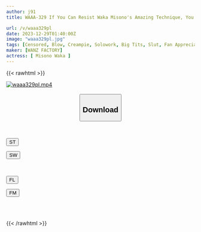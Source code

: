 ```yaml
---
author: j91
title: WAAA-329 If You Can Resist Waka Misono's Amazing Technique, You'll Have Raw★creampie SEX!

url: /v/waaa329pl
date: 2023-12-29T01:40:00Z
image: "waaa329pl.jpg"
tags: [Censored, Blow, Creampie, Solowork, Big Tits, Slut, Fan Appreciation	]
maker: [WANZ FACTORY]
actress: [ Misono Waka ]
---
```



{{< rawhtml >}}

<div class="video" data-videoid="AAqb9kk3BYIXrA2">
    <a href="javascript:;">
        <img src="/v/waaa329pl/waaa329pl.jpg" width="WIDTH" height="HEIGHT" alt="waaa329pl.mp4" loading="lazy">
    </a>
</div>

<script type="text/javascript" src="https://j91.asia/asset/on-demand-st.js"></script>

<br>
  <link rel="stylesheet" href="https://j91.asia/asset/bs5.css">
  
  <center>
  <button class="btn btn-primary" type="button" data-bs-toggle="collapse" data-bs-target=".multi-collapse" aria-expanded="false" aria-controls="multiCollapseExample1 multiCollapseExample2"><h2>Download</h2></button></center>
</p>
<div class="row">
  <div class="col">
    <div class="collapse multi-collapse" id="multiCollapseExample1">
      <div class="card card-body">
	      	      <br>
<div class="buttons">  
<p><a href="https://streamtape.to/v/AAqb9kk3BYIXrA2" target="_blank"><button class="btn-hover color-3"><i class="fa fa-download"></i> ST</button></a></p>
<p><a href="https://flaswish.com/xejk03mt7x3y" target="_blank"><button class="btn-hover color-2"><i class="fa fa-download"></i> SW</button></a></p></div>
    </div>
  </div>
</div>
  <div class="col">
    <div class="collapse multi-collapse" id="multiCollapseExample2">
      <div class="card card-body">
	      <br>
<div class="buttons">
<p><a href="javascript:;" target="_blank"><button class="btn-hover color-9"><i class="fa fa-download"></i> FL</button></a></p>
<p><a href="javascript:;" target="_blank"><button class="btn-hover color-8"><i class="fa fa-download"></i> FM</button></a></p></div>
<br><br>
      </div>
    </div>
  </div>
</div>

{{< /rawhtml >}}